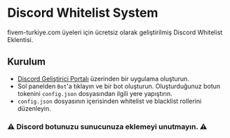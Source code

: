 # Discord Whitelist System
fivem-turkiye.com üyeleri için ücretsiz olarak geliştirilmiş Discord Whitelist Eklentisi.

## Kurulum
* [Discord Geliştirici Portalı](https://discord.com/developers/applications) üzerinden bir uygulama oluşturun.
* Sol panelden `Bot`'a tıklayın ve bir bot oluşturun. Oluşturduğunuz botun tokenini `config.json` dosyasından ilgili yere yapıştırın.
* `config.json` dosyasının içerisinden whitelist ve blacklist rollerini düzenleyin.
### ⚠ Discord botunuzu sunucunuza eklemeyi unutmayın. ⚠
